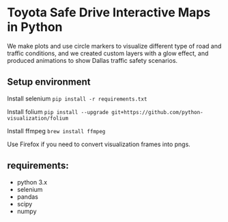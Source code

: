 # Toyota Safe Drive Interactive Maps in Python

We make plots and use circle markers to visualize different type of
road and traffic conditions, and we created custom layers with a glow effect, and produced animations to show Dallas traffic safety scenarios.

## Setup environment

Install selenium
```pip install -r requirements.txt```

Install folium
```pip install --upgrade git+https://github.com/python-visualization/folium```

Install ffmpeg
```brew install ffmpeg```

Use Firefox if you need to convert visualization frames into pngs.



## requirements:
- python 3.x
- selenium
- pandas
- scipy
- numpy
